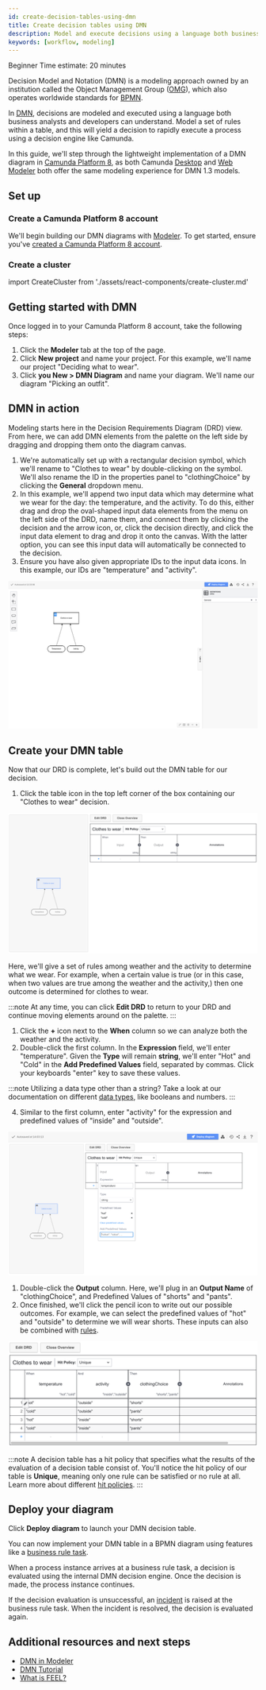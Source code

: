 ```yaml
---
id: create-decision-tables-using-dmn
title: Create decision tables using DMN
description: Model and execute decisions using a language both business analysts and developers can understand.
keywords: [workflow, modeling]
---
```


<span class="badge badge--beginner">Beginner</span>
<span class="badge badge--medium">Time estimate: 20 minutes</span>

Decision Model and Notation (DMN) is a modeling approach owned by an institution called the Object Management Group ([OMG](https://www.omg.org/)), which also operates worldwide standards for [BPMN](./automating-a-process-using-bpmn.md).

In [DMN](../components/modeler/dmn/dmn.md), decisions are modeled and executed using a language both business analysts and developers can understand. Model a set of rules within a table, and this will yield a decision to rapidly execute a process using a decision engine like Camunda.

In this guide, we'll step through the lightweight implementation of a DMN diagram in [Camunda Platform 8](../components/concepts/what-is-camunda-platform-8.md), as both Camunda [Desktop](../components/modeler/desktop-modeler/install-the-modeler.md) and [Web Modeler](../components/modeler/about.md) both offer the same modeling experience for DMN 1.3 models.

## Set up

### Create a Camunda Platform 8 account

We'll begin building our DMN diagrams with [Modeler](../components/modeler/about.md). To get started, ensure you've [created a Camunda Platform 8 account](./getting-started/create-camunda-cloud-account.md).

### Create a cluster

import CreateCluster from './assets/react-components/create-cluster.md'

## Getting started with DMN

Once logged in to your Camunda Platform 8 account, take the following steps:

1. Click the **Modeler** tab at the top of the page.
2. Click **New project** and name your project. For this example, we'll name our project "Deciding what to wear".
3. Click **you New > DMN Diagram** and name your diagram. We'll name our diagram "Picking an outfit".

## DMN in action

Modeling starts here in the Decision Requirements Diagram (DRD) view. From here, we can add DMN elements from the palette on the left side by dragging and dropping them onto the diagram canvas.

1. We're automatically set up with a rectangular decision symbol, which we'll rename to "Clothes to wear" by double-clicking on the symbol. We'll also rename the ID in the properties panel to "clothingChoice" by clicking the **General** dropdown menu.
2. In this example, we'll append two input data which may determine what we wear for the day: the temperature, and the activity. To do this, either drag and drop the oval-shaped input data elements from the menu on the left side of the DRD, name them, and connect them by clicking the decision and the arrow icon, or, click the decision directly, and click the input data element to drag and drop it onto the canvas. With the latter option, you can see this input data will automatically be connected to the decision.
3. Ensure you have also given appropriate IDs to the input data icons. In this example, our IDs are "temperature" and "activity".

![dmn model example](./img/dmn-model-example.png)

## Create your DMN table

Now that our DRD is complete, let's build out the DMN table for our decision.

1. Click the table icon in the top left corner of the box containing our "Clothes to wear" decision.

![dmn blank table](./img/dmn-table-blank.png)

Here, we'll give a set of rules among weather and the activity to determine what we wear. For example, when a certain value is true (or in this case, when two values are true among the weather and the activity,) then one outcome is determined for clothes to wear.

:::note
At any time, you can click **Edit DRD** to return to your DRD and continue moving elements around on the palette.
:::

1. Click the **+** icon next to the **When** column so we can analyze both the weather and the activity.
2. Double-click the first column. In the **Expression** field, we'll enter "temperature". Given the **Type** will remain **string**, we'll enter "Hot" and "Cold" in the **Add Predefined Values** field, separated by commas. Click your keyboards "enter" key to save these values.

:::note
Utilizing a data type other than a string? Take a look at our documentation on different [data types](../components/modeler/dmn/dmn-data-types.md), like booleans and numbers.
:::

4. Similar to the first column, enter "activity" for the expression and predefined values of "inside" and "outside".

![dmn table example](./img/dmn-table-example.png)

1. Double-click the **Output** column. Here, we'll plug in an **Output Name** of "clothingChoice", and Predefined Values of "shorts" and "pants".
2. Once finished, we'll click the pencil icon to write out our possible outcomes. For example, we can select the predefined values of "hot" and "outside" to determine we will wear shorts. These inputs can also be combined with [rules](../components/modeler/dmn/decision-table-rule.md).

![completed dmn table](./img/dmn-table-complete-example.png)

:::note
A decision table has a hit policy that specifies what the results of the evaluation of a decision table consist of. You'll notice the hit policy of our table is **Unique**, meaning only one rule can be satisfied or no rule at all. Learn more about different [hit policies](../components/modeler/dmn/decision-table-hit-policy.md).
:::

## Deploy your diagram

Click **Deploy diagram** to launch your DMN decision table.

You can now implement your DMN table in a BPMN diagram using features like a [business rule task](../components/modeler/bpmn/business-rule-tasks/business-rule-tasks.md).

When a process instance arrives at a business rule task, a decision is evaluated using the internal DMN decision engine. Once the decision is made, the process instance continues.

If the decision evaluation is unsuccessful, an [incident](../components/concepts/incidents.md) is raised at the business rule task. When the incident is resolved, the decision is evaluated again.

## Additional resources and next steps

- [DMN in Modeler](../components/modeler/dmn/dmn.md)
- [DMN Tutorial](https://camunda.com/dmn/#introduction-overview)
- [What is FEEL?](../components/modeler/feel/what-is-feel.md)
